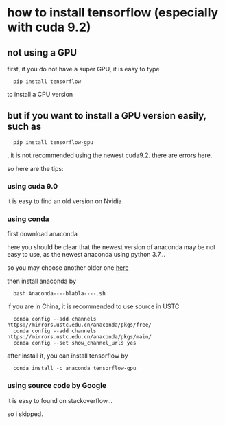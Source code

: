 # how to install tensorflow (especially with cuda 9.2)

## not using a GPU
first, if you do not have a super GPU, it is easy to type
```
  pip install tensorflow
```
to install a CPU version

## but if you want to install a GPU version easily, such as 
```
  pip install tensorflow-gpu
```
, it is not recommended using the newest cuda9.2. there are errors here.

so here are the tips:
### using cuda 9.0
it is easy to find an old version on Nvidia

### using conda
first download anaconda

here you should be clear that the newest version of anaconda may be not easy to use, as the newest anaconda using python 3.7...

so you may choose another older one [here](https://mirrors.tuna.tsinghua.edu.cn/anaconda/archive/)

then install anaconda by 
```
  bash Anaconda----blabla----.sh
```
if you are in China, it is recommended to use source in USTC
```
  conda config --add channels https://mirrors.ustc.edu.cn/anaconda/pkgs/free/
  conda config --add channels https://mirrors.ustc.edu.cn/anaconda/pkgs/main/
  conda config --set show_channel_urls yes
``` 
  
after install it, you can install tensorflow by 
```
  conda install -c anaconda tensorflow-gpu
``` 
### using source code by Google

it is easy to found on stackoverflow...

so i skipped.
